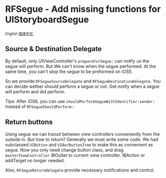 RFSegue - Add missing functions for UIStoryboardSegue
=====
<small>*English* [简体中文](Readme~zh-hans.md)</small>

Source & Destination Delegate
-----
By default, only UIViewController's `prepareForSegue:` can notify us the segue will perform. But We can't know when the segue performed. At the same time, you can't stop the segue to be preformed on iOS5.

So we provide `RFSegueSourceDelegate` and `RFSegueDestinationDelegate`. You can decide wether should perform a segue or not. Get notify when a segue will perform and did perform.

Tips: After iOS6, you can use `shouldPerformSegueWithIdentifier:sender:` instead of `RFSegueShouldPerform:`.

Return buttons
-----
Using segue we can transit between view controllers conveniently from the outside in. But how to return? Generally we must write some code. We had subclassed `UIButton` and `UIBarButtonItem` to make this as convenient as segue. Now you only need change button class, and drag `masterViewController` IBOutlet to current view controller. IBAction or addTarget no longer needed.

Also, `RFSegueReturnDelegate` provide necessary notifications and control.